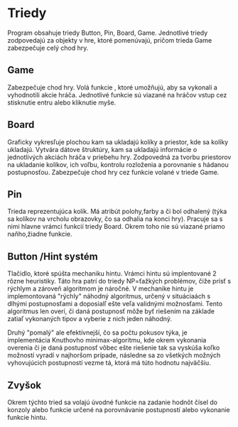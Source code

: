 # Triedy
Program obsahuje triedy Button, Pin, Board, Game. Jednotlivé triedy zodpovedajú za objekty v hre, ktoré pomenúvajú, pričom trieda Game zabezpečuje celý chod hry.

## Game
Zabezpečuje chod hry. Volá funkcie , ktoré umožňujú, aby sa vykonali a vyhodnotili akcie hráča. Jednotlivé funkcie sú viazané na hráčov vstup cez stisknutie entru alebo kliknutie myše.

## Board
Graficky vykresľuje plochou kam sa ukladajú kolíky a priestor, kde sa kolíky ukladajú. Vytvára dátove štruktúry, kam sa ukladajú informácie o jednotlivých akciách hráča v priebehu hry.
Zodpovedná za tvorbu priestorov na ukladanie kolíkov, ich voľbu, kontrolu rozloženia  a porovnanie s hádanou postupnosťou. Zabezpečuje chod hry cez funkcie volané v triede Game.

## Pin
Trieda reprezentujúca kolík. Má atribút polohy,farby a či bol odhalený (týka sa kolíkov na vrcholu obrazovky, čo sa odhalia na konci hry). Pracuje sa s nimi hlavne vrámci funkcií triedy Board. Okrem toho nie sú viazané priamo naňho,žiadne funkcie.

## Button /Hint systém
Tlačidlo, ktoré spúšta mechaniku hintu. Vrámci hintu sú implentované 2 rôzne heuristiky. Táto hra patrí do triedy NP=ťažkých problémov, čiže prísť s rýchlym a zároveň algoritmom je náročné. V mechanike hintu je implemontovaná "rýchly" náhodný algoritmus, určený v situáciaách s dlhými postupnosťami a doposialľ ešte veľa validnými možnosťami. Tento algoritmus len overí, či daná postupnosť môže byť riešením na základe zatiaľ vykonaných tipov a vyberie z nich jeden náhodný. 

Druhý "pomalý" ale efektívnejší, čo sa počtu pokusov týka, je implementácia Knuthovho minimax-algoritmu, kde okrem vykonania overenia či je daná postupnosť vôbec ešte riešenie tak sa vyskúša koľko možností vyradí v najhoršom prípade, následne sa zo všetkých možných vyhovujúcich postupností vezme tá, ktorá má túto hodnotu najväčšiu.

## Zvyšok
Okrem týchto tried sa volajú úvodné funkcie na zadanie hodnôt čísel do konzoly alebo funkcie určené na porovnávanie postupností alebo vykonanie funkcie hintu.
